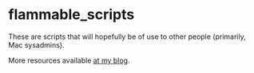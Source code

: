 flammable_scripts
=============

These are scripts that will hopefully be of use to other people (primarily, Mac sysadmins).

More resources available [at my blog](http://mikesolin.com).

